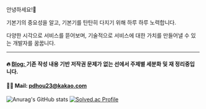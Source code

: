 안녕하세요!🙂

기본기의 중요성을 알고, 기본기를 탄탄히 다지기 위해 하루 하루 노력합니다.

다양한 시각으로 서비스를 뜯어보며, 기술적으로 서비스에 대한 가치를 만들어낼 수 있는 개발자를 꿈꿉니다.

---

#### 🔥 [Blog: ](https://devtheo.tistory.com/)기존 작성 내용 기반 저작권 문제가 없는 선에서 주제별 세분화 및 재 정리중입니다.
#### 🙏🏻 Mail: pdhou23@kakao.com



![Anurag's GitHub stats](https://github-readme-stats.vercel.app/api?username=Hosinging&show_icons=true&theme=yeblu)
[![Solved.ac Profile](http://mazassumnida.wtf/api/generate_badge?boj=백준아이디)](https://solved.ac/pdhou86)
<!---
Hosinging/Hosinging is a ✨ special ✨ repository because its `README.md` (this file) appears on your GitHub profile.
You can click the Preview link to take a look at your changes.
--->
